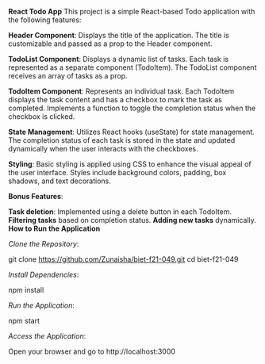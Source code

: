 **React Todo App**
This project is a simple React-based Todo application with the following features:

**Header Component**: Displays the title of the application. The title is customizable and passed as a prop to the Header component.

**TodoList Component**: Displays a dynamic list of tasks. Each task is represented as a separate component (TodoItem). The TodoList component receives an array of tasks as a prop.

**TodoItem Component**: Represents an individual task. Each TodoItem displays the task content and has a checkbox to mark the task as completed. Implements a function to toggle the completion status when the checkbox is clicked.

**State Management**: Utilizes React hooks (useState) for state management. The completion status of each task is stored in the state and updated dynamically when the user interacts with the checkboxes.

**Styling**: Basic styling is applied using CSS to enhance the visual appeal of the user interface. Styles include background colors, padding, box shadows, and text decorations.

**Bonus Features**:

**Task deletion**: Implemented using a delete button in each TodoItem.
**Filtering tasks** based on completion status.
**Adding new tasks** dynamically.
**How to Run the Application**

*Clone the Repository*:

git clone https://github.com/Zunaisha/biet-f21-049.git
cd biet-f21-049


*Install Dependencies*:

npm install

*Run the Application*:

npm start

*Access the Application*:

Open your browser and go to http://localhost:3000

